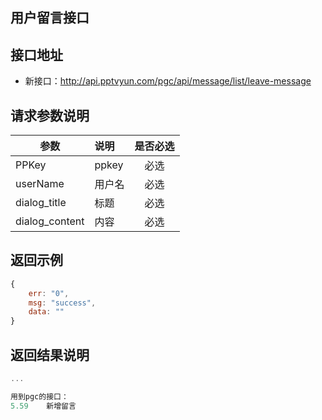 用户留言接口
----------

接口地址
----------
  * 新接口：http://api.pptvyun.com/pgc/api/message/list/leave-message

请求参数说明
----------
|  参数         |说明          |是否必选|
| ------------- |:-------------|:-----:|
| PPKey      | ppkey |必选|
| userName   | 用户名 |必选    |
| dialog_title        | 标题 |必选    |
| dialog_content        | 内容 |必选    |
返回示例
----------
```javascript
{
    err: "0",
    msg: "success",
    data: ""
}
```

返回结果说明
----------
```javascript
...

用到pgc的接口：
5.59	新增留言
```